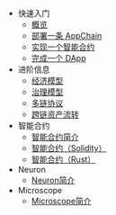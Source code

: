 - 快速入门
    - [概览](zh-CN/quick-start/intro.md)
    - [部署一条 AppChain](zh-CN/quick-start/deploy-appchain.md)
    - [实现一个智能合约](zh-CN/quick-start/deploy-smart-contract.md)
    - [完成一个 DApp](zh-CN/quick-start/build-dapp.md)
- 进阶信息
    - [经济模型](zh-CN/miscellaneous/economic-model.md)
    - [治理模型](zh-CN/miscellaneous/governance-model.md)
    - [多链协议](zh-CN/quick-start/multichain-rfc.md)
    - [跨链资产流转](zh-CN/miscellaneous/cross-chain.md)
- 智能合约
    - [智能合约简介](zh-CN/smart-contract/intro.md)
    - [智能合约（Solidity）](zh-CN/smart-contract/solidity.md)
    - [智能合约（Rust）](zh-CN/smart-contract/rust.md)
- Neuron
    - [Neuron简介](zh-CN/neuron/neuron-intro.md)
- Microscope
    - [Microscope简介](zh-CN/microscope/microscope-intro.md)